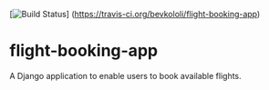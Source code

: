 [![Build Status](https://travis-ci.org/bevkololi/flight-booking-app.svg?branch=master)]
(https://travis-ci.org/bevkololi/flight-booking-app)


# flight-booking-app
A Django application to enable users to book available flights.

